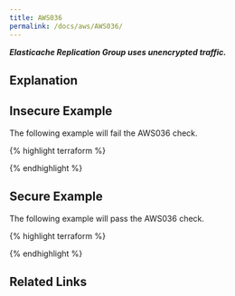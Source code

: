 ```yaml
---
title: AWS036
permalink: /docs/aws/AWS036/
---
```


***Elasticache Replication Group uses unencrypted traffic.***

## Explanation






## Insecure Example

The following example will fail the AWS036 check.

{% highlight terraform %}



{% endhighlight %}



## Secure Example

The following example will pass the AWS036 check.

{% highlight terraform %}



{% endhighlight %}


## Related Links


